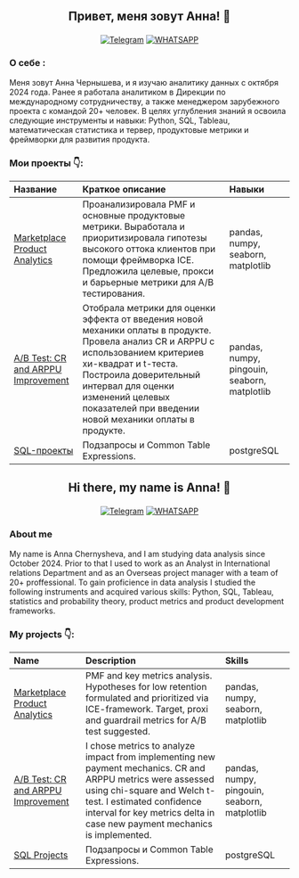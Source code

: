 ## <p align="center">Привет, меня зовут Анна! 👋</p>
<div align="center">
  
<a href="">[![Telegram](https://img.shields.io/badge/-Telegram-27A7E7?style=for-the-badge&logo=telegram)](https://t.me/anna_chernysheff)</a>
<a href="">[![WHATSAPP](https://img.shields.io/badge/-WHATSAPP-28D146?style=for-the-badge&logo=whatsapp&logoColor=FFFFFF)](https://wa.me/9154306818)</a>

</div>

### О себе :
Меня зовут Анна Чернышева, и я изучаю аналитику данных с октября 2024 года. Ранее я работала аналитиком в Дирекции по международному сотрудничеству, а также менеджером зарубежного проекта с командой 20+ человек. В целях углубления знаний я освоила следующие инструменты и навыки: Python, SQL, Tableau, математическая статистика и тервер, продуктовые метрики и фреймворки для развития продукта. 

### Мои проекты 👇: 

|Название | Краткое описание | Навыки |
|:---|:---|:---|
|[Marketplace Product Analytics](https://github.com/a-chernysheva/product_analytics_marketplace_project)|Проанализировала PMF и основные продуктовые метрики. Выработала и приоритизировала гипотезы высокого оттока клиентов при помощи фреймворка ICE. Предложила целевые, прокси и барьерные метрики для A/B тестирования. |pandas, numpy, seaborn, matplotlib|
|[A/B Test: CR and ARPPU Improvement](https://github.com/a-chernysheva/ab_test_arppu_cr)|Отобрала метрики для оценки эффекта от введения новой механики оплаты в продукте. Провела анализ CR и ARPPU с использованием критериев хи-квадрат и t-теста. Построила доверительный интервал для оценки изменений целевых показателей при введении новой механики оплаты в продукте. |pandas, numpy, pingouin, seaborn, matplotlib|
|[SQL-проекты](https://github.com/a-chernysheva/SQL_Projects)|Подзапросы и Common Table Expressions. |postgreSQL|

## <p align="center">Hi there, my name is Anna! 👋</p>
<div align="center">
  
<a href="">[![Telegram](https://img.shields.io/badge/-Telegram-27A7E7?style=for-the-badge&logo=telegram)](https://t.me/anna_chernysheff)</a>
<a href="">[![WHATSAPP](https://img.shields.io/badge/-WHATSAPP-28D146?style=for-the-badge&logo=whatsapp&logoColor=FFFFFF)](https://wa.me/9154306818)</a>

</div>

### About me
My name is Anna Chernysheva, and I am studying data analysis since October 2024. Prior to that I used to work as an Analyst in International relations Department and as an Overseas project manager with a team of 20+ proffessional. To gain proficience in data analysis I studied the following instruments and acquired various skills: Python, SQL, Tableau, statistics and probability theory, product metrics and product development frameworks. 

### My projects 👇: 

|Name | Description | Skills |
|:---|:---|:---|
|[Marketplace Product Analytics](https://github.com/a-chernysheva/product_analytics_marketplace_project)|PMF and key metrics analysis. Hypotheses for low retention formulated and prioritized via ICE-framework. Target, proxi and guardrail metrics for A/B test suggested. |pandas, numpy, seaborn, matplotlib|
|[A/B Test: CR and ARPPU Improvement](https://github.com/a-chernysheva/ab_test_arppu_cr)|I chose metrics to analyze impact from implementing new payment mechanics. CR and ARPPU metrics were assessed using chi-square and Welch t-test. I estimated confidence interval for key metrics delta in case new payment mechanics is implemented. |pandas, numpy, pingouin, seaborn, matplotlib|
|[SQL Projects](https://github.com/a-chernysheva/SQL_Projects)|Подзапросы и Common Table Expressions. |postgreSQL|

